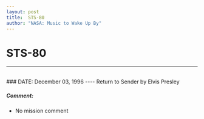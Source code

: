 ```yaml
---
layout: post
title:  STS-80
author: "NASA: Music to Wake Up By"
---
```


# STS-80
----
<br/>
### DATE: December 03, 1996
----
Return to Sender by Elvis Presley

##### Comment:
* No mission comment
